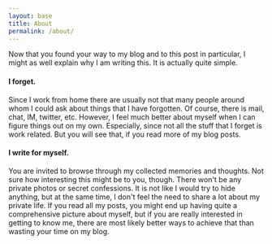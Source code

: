 ```yaml
---
layout: base
title: About
permalink: /about/
---
```


Now that you found your way to my blog and to this post in particular, I might as well explain why I am writing this. It is actually quite simple.

#### I forget.
Since I work from home there are usually not that many people around whom I could ask about things that I have forgotten. Of course, there is mail, chat, IM, twitter, etc. However, I feel much better about myself when I can figure things out on my own. Especially, since not all the stuff that I forget is work related. But you will see that, if you read more of my blog posts.

#### I write for myself.
You are invited to browse through my collected memories and thoughts. Not sure how interesting this might be to you, though. There won't be any private photos or secret confessions. It is not like I would try to hide anything, but at the same time, I don't feel the need to share a lot about my private life. If you read all my posts, you might end up having quite a comprehensive picture about myself, but if you are really interested in getting to know me, there are most likely better ways to achieve that than wasting your time on my blog.
